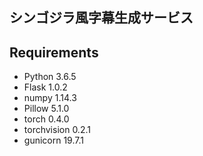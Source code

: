 ## シンゴジラ風字幕生成サービス
## Requirements
* Python 3.6.5
* Flask 1.0.2
* numpy 1.14.3
* Pillow 5.1.0
* torch 0.4.0
* torchvision 0.2.1
* gunicorn 19.7.1

